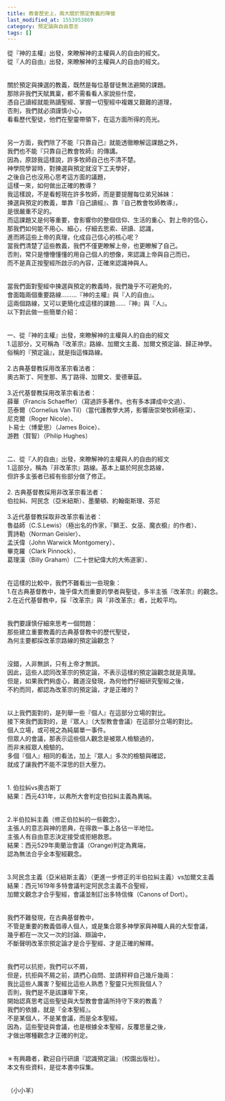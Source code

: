 ```yaml
---
title: 教會歷史上，兩大關於預定教義的陣營
last_modified_at: 1553953869
category: 預定論與自由意志
tags: []
---
```


<div>從『神的主權』出發，來瞭解神的主權與人的自由的經文。</div>
<div>從『人的自由』出發，來瞭解神的主權與人的自由的經文。</div>
<div> </div>
<div> </div>
<div>關於預定與揀選的教義，既然是每位基督徒無法避開的課題。</div>
<div>那除非我們天賦異稟，都不需看看人家說些什麼，</div>
<div>憑自己讀經就能熟讀聖經、掌握一切聖經中複雜又艱難的道理，</div>
<div>否則，我們就必須謹慎小心，</div>
<div>看看歷代聖徒，他們在聖靈帶領下，在這方面所得的亮光。</div>
<div> </div>
<div> </div>
<div>另一方面，我們除了不能『只靠自己』就能透徹瞭解這課題之外，</div>
<div>我們也不能『只靠自己教會牧師』的傳講。</div>
<div>因為，原諒我這樣說，許多牧師自己也不清不楚。</div>
<div>神學院學習時，對揀選與預定就沒下工夫學好，</div>
<div>之後自己也沒用心思考這方面的議題，</div>
<div>這樣一來，如何做出正確的教導？</div>
<div>我這樣說，不是看輕現在許多牧師，而是要提醒每位弟兄姊妹：</div>
<div>揀選與預定的教義，單靠『自己讀經』、靠『自己教會牧師教導』，</div>
<div>是很嚴重不足的。</div>
<div>而這課題又是何等重要，會影響你的整個信仰、生活的重心、對上帝的信心，</div>
<div>那我們如何能不用心、細心，仔細去思索、研讀、認識，</div>
<div>進而將這些上帝的真理，化成自己信心的核心呢？</div>
<div>當我們清楚了這些教義，我們不僅更瞭解上帝，也更瞭解了自己。</div>
<div>否則，常只是懵懵懂懂的用自己個人的想像，來認識上帝與自己而已，</div>
<div>而不是真正按聖經所啟示的內容，正確來認識神與人。</div>
<div> </div>
<div> </div>
<div>當我們面對聖經中揀選與預定的教義時，我們幾乎不可避免的，</div>
<div>會面臨兩個重要路線………『神的主權』與『人的自由』。</div>
<div>這兩個路線，又可以更簡化成這樣的課題……『神』與『人』。</div>
<div>以下對此做一些簡單介紹：</div>
<div> </div>
<div> </div>
<div>一、從『神的主權』出發，來瞭解神的主權與人的自由的經文</div>
<div>1.這部分，又可稱為『改革宗』路線、加爾文主義、加爾文預定論、歸正神學。</div>
<div>俗稱的『預定論』，就是指這條路線。</div>
<div> </div>
<div>2.古典基督教採用改革宗看法者：</div>
<div>奧古斯丁、阿奎那、馬丁路得、加爾文、愛德華茲。</div>
<div> </div>
<div>3.近代基督教採用改革宗看法者：</div>
<div>薛華（Francis Schaeffer）（寫過許多著作。也有多本譯成中文過）、</div>
<div>范泰爾（Cornelius Van Til）（當代護教學大將，影響唐崇榮牧師極深）、</div>
<div>尼克爾（Roger Nicole）、</div>
<div>卜易士（博愛思）（James Boice）、</div>
<div>游甦（賀智）（Philip Hughes）</div>
<div> </div>
<div> </div>
<div>二、從『人的自由』出發，來瞭解神的主權與人的自由的經文</div>
<div>1.這部分，稱為『非改革宗』路線。基本上屬於阿民念路線，</div>
<div>但許多主張者已經有些部分做了修正。</div>
<div> </div>
<div>2. 古典基督教採用非改革宗看法者：</div>
<div>伯拉糾、阿民念（亞米紐斯）、墨蘭頓、約翰衛斯理、芬尼</div>
<div> </div>
<div>3.近代基督教採取非改革宗看法者：</div>
<div>魯益師（C.S.Lewis）（極出名的作家，『獅王、女巫、魔衣櫥』的作者）、</div>
<div>賈詩勒（Norman Geisler）、</div>
<div>孟沃偉（John Warwick Montgomery）、</div>
<div>畢克羅（Clark Pinnock）、</div>
<div>葛理漢（Billy Graham）（二十世紀偉大的大佈道家）、</div>
<div> </div>
<div> </div>
<div>在這樣的比較中，我們不難看出一些現象：</div>
<div>1.在古典基督教中，幾乎偉大而重要的學者與聖徒，多半主張『改革宗』的觀念。</div>
<div>2.在近代基督教中，採『改革宗』與『非改革宗』者，比較平均。</div>
<div> </div>
<div> </div>
<div>我們要謹慎仔細來思考一個問題：</div>
<div>那些建立重要教義的古典基督教中的歷代聖徒，</div>
<div>為何主要都採改革宗路線的預定論觀念？</div>
<div> </div>
<div> </div>
<div>沒錯，人非無誤，只有上帝才無誤。</div>
<div>因此，這些人認同改革宗的預定論，不表示這樣的預定論觀念就是真理。</div>
<div>但是，如果我們夠虛心，難道沒發現，為何他們仔細研究聖經之後，</div>
<div>不約而同，都認為改革宗的預定論，才是正確的？</div>
<div> </div>
<div> </div>
<div>以上我們面對的，是列舉一些『個人』在這部分立場的對比。</div>
<div>接下來我們面對的，是『眾人』（大型教會會議）在這部分立場的對比。</div>
<div>個人立場，或可視之為純屬單一事件。</div>
<div>但眾人的會議，那表示這些個人觀念是被眾人檢驗過的，</div>
<div>而非未經眾人檢驗的。</div>
<div>多個『個人』相同的看法，加上『眾人』多次的檢驗與確認，</div>
<div>就成了讓我們不能不深思的巨大壓力。</div>
<div> </div>
<div> </div>
<div>1.<span style="white-space:pre"> </span>伯拉糾vs奧古斯丁</div>
<div>結果：西元431年，以弗所大會判定伯拉糾主義為異端。</div>
<div> </div>
<div> </div>
<div>2.半伯拉糾主義（修正伯拉糾的一些觀念）。</div>
<div>主張人的意志與神的恩典，在得救一事上各佔一半地位。</div>
<div>主張人有自由意志決定接受或拒絕救恩。</div>
<div>結果：西元529年奧蘭治會議（Orange)判定為異端，</div>
<div>認為無法合乎全本聖經觀念。</div>
<div> </div>
<div> </div>
<div>3.阿民念主義（亞米紐斯主義）（更進一步修正的半伯拉糾主義）vs加爾文主義</div>
<div>結果：西元1619年多特會議判定阿民念主義不合聖經，</div>
<div>加爾文觀念才合乎聖經，會議並制訂出多特信條（Canons of Dort）。</div>
<div> </div>
<div> </div>
<div>我們不難發現，在古典基督教中，</div>
<div>不管是重要的教義倡導人個人，或是集合眾多神學家與神職人員的大型會議，</div>
<div>幾乎都在一次又一次的討論、辯論中，</div>
<div>不斷聲明改革宗預定論才是合乎聖經、才是正確的解釋。</div>
<div> </div>
<div> </div>
<div>我們可以抗拒，我們可以不屑，</div>
<div>但是，抗拒與不屑之前，請捫心自問、並請秤秤自己幾斤幾兩：</div>
<div>我比這些人厲害？聖經比這些人熟悉？聖靈只光照我個人？</div>
<div>否則，我們是不是該謙卑下來，</div>
<div>開始認真思考這些聖徒與大型教會會議所持守下來的教義？</div>
<div>我們的依據，就是『全本聖經』。</div>
<div>不是某個人，不是某會議，而是全本聖經。</div>
<div>因為，這些聖徒與會議，也是根據全本聖經，反覆思量之後，</div>
<div>才做出哪種觀念才正確的判定。</div>
<div> </div>
<div> </div>
<div>＊有興趣者，歡迎自行研讀『認識預定論』（校園出版社）。</div>
<div>本文有些資料，是從本書中採集。</div>
<div> </div>
<div> </div>
<div>（小小羊）</div>
<p> </p>
